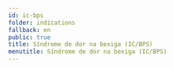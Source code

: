 ```yaml
---
id: ic-bps
folder: indications
fallback: en
public: true
title: Síndrome de dor na bexiga (IC/BPS)
menutitle: Síndrome de dor na bexiga (IC/BPS)
---
```

